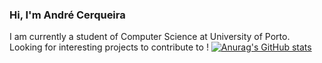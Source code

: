 ### Hi, I'm André Cerqueira

I am currently a student of Computer Science at University of Porto.
Looking for interesting projects to contribute to !
[![Anurag's GitHub stats](https://github-readme-stats.vercel.app/api?username=motorto&show_icons=true&theme=github_dark&include_all_commits=true&count_private=true&hide_border=true&hide_title=true&disable_animations=true&hide_rank=false)](https://github.com/motorto)
